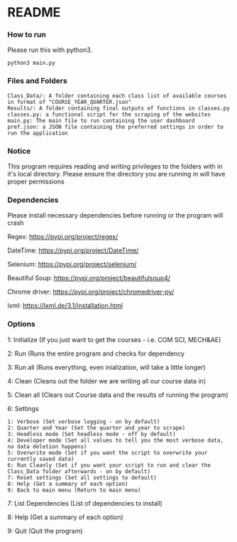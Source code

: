 # README

### How to run
Please run this with python3.

    python3 main.py

### Files and Folders
    Class_Data/: A folder containing each class list of available courses in format of "COURSE_YEAR_QUARTER.json"
    Results/: A folder containing final outputs of functions in classes.py
    classes.py: a functional script for the scraping of the websites
    main.py: The main file to run containing the user dashboard
    pref.json: a JSON file containing the preferred settings in order to run the application

### Notice
This program requires reading and writing privileges to the folders with in it's local directory. Please ensure the directory you are running in will have proper permissions

### Dependencies
Please install necessary dependencies before running or the program will crash

Regex: https://pypi.org/project/regex/

DateTime: https://pypi.org/project/DateTime/

Selenium: https://pypi.org/project/selenium/

Beautiful Soup: https://pypi.org/project/beautifulsoup4/

Chrome driver: https://pypi.org/project/chromedriver-py/

lxml: https://lxml.de/3.1/installation.html

### Options
1: Initialize (If you just want to get the courses - i.e. COM SCI, MECH&AE)

2: Run (Runs the entire program and checks for dependency

3: Run all (Runs everything, even inialization, will take a little longer)

4: Clean (Cleans out the folder we are writing all our course data in)

5: Clean all (Clears out Course data and the results of running the program)

6: Settings

    1: Verbose (Set verbose logging - on by default)
    2: Quarter and Year (Set the quarter and year to scrape)
    3: Headless mode (Set headless mode - off by default)
    4: Developer mode (Set all values to tell you the most verbose data, no data deletion happens)
    5: Overwrite mode (Set if you want the script to overwrite your currently saved data)
    6: Run Cleanly (Set if you want your script to run and clear the Class_Data folder afterwards - on by default)
    7: Reset settings (Set all settings to default)
    8: Help (Get a summary of each option)
    9: Back to main menu (Return to main menu)

7: List Dependencies (List of dependencies to install)

8: Help (Get a summary of each option)

9: Quit (Quit the program)